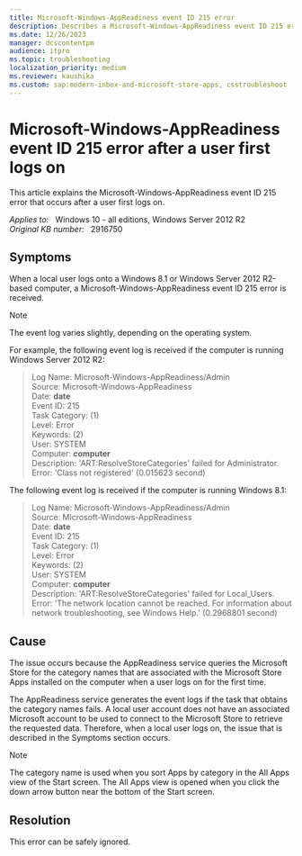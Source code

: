```yaml
---
title: Microsoft-Windows-AppReadiness event ID 215 error
description: Describes a Microsoft-Windows-AppReadiness event ID 215 error that occurs in Windows.
ms.date: 12/26/2023
manager: dcscontentpm
audience: itpro
ms.topic: troubleshooting
localization_priority: medium
ms.reviewer: kaushika
ms.custom: sap:modern-inbox-and-microsoft-store-apps, csstroubleshoot
---
```

# Microsoft-Windows-AppReadiness event ID 215 error after a user first logs on

This article explains the Microsoft-Windows-AppReadiness event ID 215 error that occurs after a user first logs on.

_Applies to:_ &nbsp; Windows 10 - all editions, Windows Server 2012 R2  
_Original KB number:_ &nbsp; 2916750

## Symptoms

When a local user logs onto a Windows 8.1 or Windows Server 2012 R2-based computer, a Microsoft-Windows-AppReadiness event ID 215 error is received.

> [!NOTE]
> The event log varies slightly, depending on the operating system.

For example, the following event log is received if the computer is running Windows Server 2012 R2:

> Log Name: Microsoft-Windows-AppReadiness/Admin  
Source: Microsoft-Windows-AppReadiness  
Date: **date**  
Event ID: 215  
Task Category: (1)  
Level: Error  
Keywords: (2)  
User: SYSTEM  
Computer: **computer**  
Description:
'ART:ResolveStoreCategories' failed for Administrator. Error: 'Class not registered' (0.015623 second)

The following event log is received if the computer is running Windows 8.1:

> Log Name: Microsoft-Windows-AppReadiness/Admin  
Source: Microsoft-Windows-AppReadiness  
Date: **date**  
Event ID: 215  
Task Category: (1)  
Level: Error  
Keywords: (2)  
User: SYSTEM  
Computer: **computer**  
Description:
'ART:ResolveStoreCategories' failed for Local_Users. Error: 'The network location cannot be reached. For information about network troubleshooting, see Windows Help.' (0.2968801 second)

## Cause

The issue occurs because the AppReadiness service queries the Microsoft Store for the category names that are associated with the Microsoft Store Apps installed on the computer when a user logs on for the first time.

The AppReadiness service generates the event logs if the task that obtains the category names fails. A local user account does not have an associated Microsoft account to be used to connect to the Microsoft Store to retrieve the requested data. Therefore, when a local user logs on, the issue that is described in the Symptoms section occurs.

> [!NOTE]
> The category name is used when you sort Apps by category in the All Apps view of the Start screen. The All Apps view is opened when you click the down arrow button near the bottom of the Start screen.

## Resolution

This error can be safely ignored.
